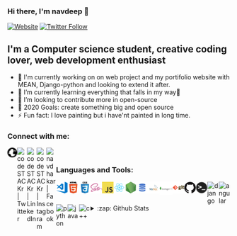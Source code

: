 ### Hi there, I'm navdeep  👋

[![Website](https://img.shields.io/website?label=portifolio&style=for-the-badge&url=https://navdeep.netlify.app/)](https://navdeep.netlify.app/)
[![Twitter Follow](https://img.shields.io/twitter/follow/nav_dhakar?color=1DA1F2&logo=twitter&style=for-the-badge)](https://twitter.com/intent/follow?original_referer=https%3A%2F%2Fgithub.com%2Fnavdhakar&screen_name=navdhakar)

## I'm a Computer science student, creative coding lover, web development enthusiast

- 🔭 I'm currently working on on web project and my portifolio website with MEAN, Django-python and looking to extend it after.
- 🌱 I’m currently learning everything that falls in my way🤣
- 👯 I’m looking to contribute more in open-source 
- 🥅 2020 Goals: create something big and open source
- ⚡ Fun fact: I love painting but i have'nt painted in long time.

### Connect with me:

[<img align="left" alt="codeSTACKr.com" width="22px" src="https://raw.githubusercontent.com/iconic/open-iconic/master/svg/globe.svg" />][website]
[<img align="left" alt="codeSTACKr | Twitter" width="22px" src="https://cdn.jsdelivr.net/npm/simple-icons@v3/icons/twitter.svg" />][twitter]
[<img align="left" alt="codeSTACKr | LinkedIn" width="22px" src="https://cdn.jsdelivr.net/npm/simple-icons@v3/icons/linkedin.svg" />][linkedin]
[<img align="left" alt="codeSTACKr | Instagram" width="22px" src="https://cdn.jsdelivr.net/npm/simple-icons@v3/icons/instagram.svg" />][instagram]
[<img align="left" alt="navdhakar | Facebook" width="22px" src="https://img.icons8.com/android/50/000000/facebook-new.png" />][Facebook]

<br />

### Languages and Tools:

<img align="left" alt="Visual Studio Code" width="26px" src="https://raw.githubusercontent.com/github/explore/80688e429a7d4ef2fca1e82350fe8e3517d3494d/topics/visual-studio-code/visual-studio-code.png" />
<img align="left" alt="HTML5" width="26px" src="https://raw.githubusercontent.com/github/explore/80688e429a7d4ef2fca1e82350fe8e3517d3494d/topics/html/html.png" />
<img align="left" alt="CSS3" width="26px" src="https://raw.githubusercontent.com/github/explore/80688e429a7d4ef2fca1e82350fe8e3517d3494d/topics/css/css.png" />
<img align="left" alt="Sass" width="26px" src="https://raw.githubusercontent.com/github/explore/80688e429a7d4ef2fca1e82350fe8e3517d3494d/topics/sass/sass.png" />
<img align="left" alt="JavaScript" width="26px" src="https://raw.githubusercontent.com/github/explore/80688e429a7d4ef2fca1e82350fe8e3517d3494d/topics/javascript/javascript.png" />
<img align="left" alt="React" width="26px" src="https://raw.githubusercontent.com/github/explore/80688e429a7d4ef2fca1e82350fe8e3517d3494d/topics/react/react.png" />
<img align="left" alt="Node.js" width="26px" src="https://raw.githubusercontent.com/github/explore/80688e429a7d4ef2fca1e82350fe8e3517d3494d/topics/nodejs/nodejs.png" />
<img align="left" alt="SQL" width="26px" src="https://raw.githubusercontent.com/github/explore/80688e429a7d4ef2fca1e82350fe8e3517d3494d/topics/sql/sql.png" />
<img align="left" alt="MySQL" width="26px" src="https://raw.githubusercontent.com/github/explore/80688e429a7d4ef2fca1e82350fe8e3517d3494d/topics/mysql/mysql.png" />
<img align="left" alt="MongoDB" width="30px" src="https://raw.githubusercontent.com/github/explore/80688e429a7d4ef2fca1e82350fe8e3517d3494d/topics/mongodb/mongodb.png" />
<img align="left" alt="Git" width="26px" src="https://raw.githubusercontent.com/github/explore/80688e429a7d4ef2fca1e82350fe8e3517d3494d/topics/git/git.png" />
<img align="left" alt="GitHub" width="26px" src="https://raw.githubusercontent.com/github/explore/78df643247d429f6cc873026c0622819ad797942/topics/github/github.png" />
<img align="left" alt="Terminal" width="26px" src="https://raw.githubusercontent.com/github/explore/80688e429a7d4ef2fca1e82350fe8e3517d3494d/topics/terminal/terminal.png" />
<img align="left" alt="django" width="26px" src="https://img.icons8.com/color/48/000000/django.png" />
<img align="left" alt="angular" width="26px" src="https://img.icons8.com/color/48/000000/angularjs.png" />
<img align="left" alt="python" width="26px" src="https://img.icons8.com/color/48/000000/python.png" />
<img align="left" alt="java" width="26px" src="https://img.icons8.com/color/48/000000/java-coffee-cup-logo.png" />
<img align="left" alt="c++" width="26px" src="https://img.icons8.com/color/48/000000/c-plus-plus-logo.png" />




<br />
<br />


<details>
  <summary>:zap: Github Stats</summary>

[![Navdhakar's github stats](https://github-readme-stats.vercel.app/api?username=navdhakar&show_icons=true&theme=radical)](https://github.com/navdhakar/github-readme-stats)
</details>

[website]: https://djdep.herokuapp.com/
[twitter]: https://twitter.com/nav_dhakar
[instagram]: https://www.instagram.com/nav_dhakar
[linkedin]: https://www.linkedin.com/navdeep-dhakar
[Facebook]: https://www.facebook.com/navdeep.dhakar
